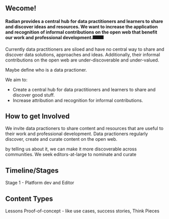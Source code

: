## Wecome!

#### Radian provides a central hub for data practitioners and learners to share and discover ideas and resources.  We want to increase the application and recognition of informal contributions on the open web that benefit our work and professional development.:fireworks::fireworks::fireworks:

Currently data practitioners are siloed and have no central way to share and discover data solutions, approaches and ideas. Additionally, their informal contributions on the open web are under-discoverable and under-valued.

Maybe define who is a data practioner.

We aim to:
* Create a central hub for data practitioners and learners to share and discover good stuff.
* Increase attribution and recognition for informal contributions.

## How to get Involved
We invite data practioners to share content and resources that are useful to their work and professional development. Data practioners regularly discover, create and curate content on the open web. 

by telling us about it, we can make it more discoverable across communities. We seek editors-at-large to nominate and curate 

## Timeline/Stages

Stage 1 - Platform dev and Editor


## Content Types
Lessons
Proof-of-concept - like use cases, success stories, 
Think Pieces

